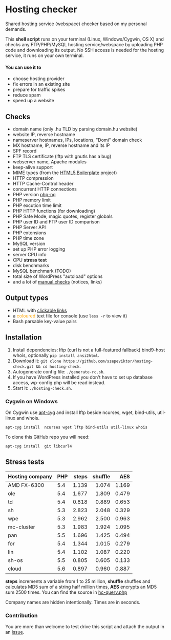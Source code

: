 Hosting checker
===============

Shared hosting service (webspace) checker based on my personal demands.

This **shell script** runs on your terminal (Linux, Windows/Cygwin, OS X) and checks any FTP/PHP/MySQL hosting service/webspace
by uploading PHP code and downloading its output. No SSH access is needed for the hosting service, it runs on your own terminal.

#### You can use it to

- choose hosting provider
- fix errors in an existing site
- prepare for traffic spikes
- reduce spam
- speed up a website

## Checks

- domain name (only .hu TLD by parsing domain.hu website)
- website IP, reverse hostname
- nameserver hostnames, IPs, locations, "Domi" domain check
- MX hostname, IP, reverse hostname and its IP
- SPF record
- FTP TLS certificate (lftp with gnutls has a bug)
- webserver name, Apache modules
- keep-alive support
- MIME types (from the [HTML5 Boilerplate](https://github.com/h5bp/html5-boilerplate/) project)
- HTTP compression
- HTTP Cache-Control header
- concurrent HTTP connections
- PHP version [php-ng](https://wiki.php.net/phpng)
- PHP memory limit
- PHP excution time limit
- PHP HTTP functions (for downloading)
- PHP Safe Mode, magic quotes, register globals
- PHP user ID and FTP user ID comparison
- PHP Server API
- PHP extensions
- PHP time zone
- MySQL version
- set up PHP error logging
- server CPU info
- CPU **stress test**
- disk benchmarks
- MySQL benchmark (TODO)
- total size of WordPress "autoload" options
- and a lot of [manual checks](https://github.com/szepeviktor/hosting-check/blob/master/hosting-check.sh#L1267) (notices, links)

## Output types

- HTML with [clickable links](http://online1.hu/)
- a <span style="color:orange;">coloured</span> text file for console (use `less -r` to view it)
- Bash parsable key-value pairs

## Installation

1. Install dependencies: lftp (curl is not a full-featured fallback) bind9-host whois, optionally `pip install ansi2html`.
1. Download it: `git clone https://github.com/szepeviktor/hosting-check.git && cd hosting-check`.
1. Autogenerate config file: `./generate-rc.sh`.
1. If you have WordPress installed you don't have to set up database access, wp-config.php will be read instead.
1. Start it: `./hosting-check.sh`.

### Cygwin on Windows

On Cygwin use [apt-cyg](https://github.com/transcode-open/apt-cyg) and install lftp beside ncurses,
wget, bind-utils, util-linux and whois.

`apt-cyg install  ncurses wget lftp bind-utils util-linux whois`

To clone this GitHub repo you will need:

`apt-cyg install  git libcurl4`

## Stress tests

| Hosting company | PHP | steps  | shuffle | AES    |
| --------------- | --- | ------:| -------:| ------:|
| AMD FX-6300     | 5.4 |  1.139 |   1.074 |  1.169 |
| ole             | 5.4 |  1.677 |   1.809 |  0.479 |
| td              | 5.4 |  0.818 |   0.889 |  0.653 |
| sh              | 5.3 |  2.823 |   2.048 |  0.329 |
| wpe             | 5.3 |  2.962 |   2.500 |  0.963 |
| mc-cluster      | 5.3 |  1.983 |   1.924 |  1.095 |
| pan             | 5.5 |  1.696 |   1.425 |  0.494 |
| for             | 5.4 |  1.344 |   1.015 |  0.279 |
| lin             | 5.4 |  1.102 |   1.087 |  0.220 |
| sh-os           | 5.5 |  0.805 |   0.605 |  0.133 |
| cloud           | 5.6 |  0.897 |   0.960 |  0.887 |

**steps** increments a variable from 1 to 25 million, **shuffle** shuffles and calculates MD5 sum of a string half million times,
**AES** encrypts an MD5 sum 2500 times. You can find the source in [hc-query.php](https://github.com/szepeviktor/hosting-check/blob/master/hc-query.php#L82-L117)

Company names are hidden intentionally. Times are in seconds.

### Contribution

You are more than welcome to test drive this script and attach the output in an [issue](https://github.com/szepeviktor/hosting-check/issues/new).
